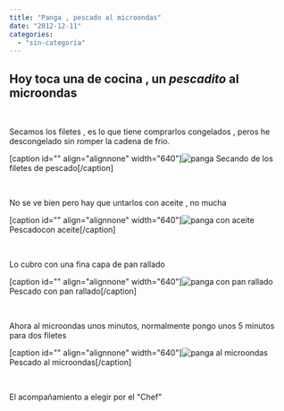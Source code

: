 ```yaml
---
title: "Panga , pescado al microondas"
date: "2012-12-11"
categories: 
  - "sin-categoria"
---
```


## Hoy toca una de cocina , un _pescadito_ al microondas

 

Secamos los filetes , es lo que tiene comprarlos congelados , peros he descongelado sin romper la cadena de frio.

\[caption id="" align="alignnone" width="640"\]![panga](images/panga-1.jpg "panga") Secando de los filetes de pescado\[/caption\]

 

No se ve bien pero hay que untarlos con aceite , no mucha

\[caption id="" align="alignnone" width="640"\]![panga con aceite](images/panga-2.jpg "panga") Pescadocon aceite\[/caption\]

 

Lo cubro con una fina capa de pan rallado

\[caption id="" align="alignnone" width="640"\]![panga con pan rallado](images/panga-3.jpg "panga con pan rallado") Pescado con pan rallado\[/caption\]

 

Ahora al microondas unos minutos, normalmente pongo unos 5 minutos para dos filetes

\[caption id="" align="alignnone" width="640"\]![panga al microondas](images/panga-4.jpg "panga al microondas") Pescado al microondas\[/caption\]

 

El acompañamiento a elegir por el "Chef"
